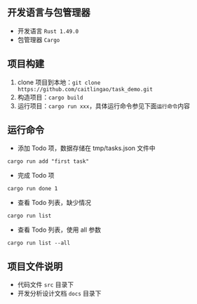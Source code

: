 ## 开发语言与包管理器
- 开发语言 `Rust 1.49.0`
- 包管理器 `Cargo`
## 项目构建
1. clone 项目到本地：`git clone https://github.com/caitlingao/task_demo.git`
2. 构造项目：`cargo build`
3. 运行项目：`cargo run xxx`，具体运行命令参见下面`运行命令`内容
## 运行命令
- 添加 Todo 项，数据存储在 tmp/tasks.json 文件中 
```
cargo run add "first task"
```
- 完成 Todo 项 
```
cargo run done 1
```
- 查看 Todo 列表，缺少情况 
```
cargo run list
```
- 查看 Todo 列表，使用 all 参数 
```
cargo run list --all
```
## 项目文件说明
- 代码文件 `src` 目录下
- 开发分析设计文档 `docs` 目录下
